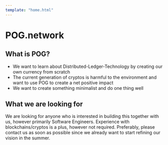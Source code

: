 ```yaml
---
template: "home.html"
---
```

# POG.network

## What is POG?

* We want to learn about Distributed-Ledger-Technology by creating our own currency from scratch
* The current generation of cryptos is harmful to the environment and want to use POG to create a net positive impact
* We want to create something minimalist and do one thing well
 
## What we are looking for

We are looking for anyone who is interested in building this together with us, however primarily Software Engineers. Experience with blockchains/cryptos is a plus, however not required. Preferably, please contact us as soon as possible since we already want to start refining our vision in the summer.
